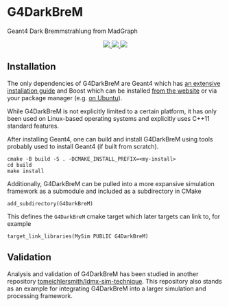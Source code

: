 # G4DarkBreM

Geant4 Dark Bremmstrahlung from MadGraph

<p align="center">
  <a href="https://www.apache.org/licenses/LICENSE-2.0" alt="Apache 2.0 license">
    <img src="https://img.shields.io/badge/license-Apache%202-blue" />
  </a>
  <a href="https://github.com/tomeichlersmith/G4DarkBreM/actions" alt="Actions">
    <img src="https://img.shields.io/github/workflow/status/tomeichlersmith/G4DarkBreM/Test" />
  </a>
  <a href="https://github.com/tomeichlersmith/G4DarkBreM/releases" alt="Releases">
    <img src="https://img.shields.io/github/v/release/tomeichlersmith/G4DarkBreM" />
  </a>
</p>

## Installation
The only dependencies of G4DarkBreM are Geant4 which has [an extensive installation guide](http://cern.ch/geant4-userdoc/UsersGuides/InstallationGuide/html/)
and Boost which can be installed [from the website](https://www.boost.org/doc/libs/1_80_0/more/getting_started/unix-variants.html)
or via your package manager (e.g. [on Ubuntu](https://stackoverflow.com/questions/12578499/how-to-install-boost-on-ubuntu)).

While G4DarkBreM is not explicitly limited to a certain platform, it has only been used on Linux-based operating systems and explicitly uses C++11 standard features.

After installing Geant4, one can build and install G4DarkBreM using tools probably used to install Geant4 (if built from scratch).
```
cmake -B build -S . -DCMAKE_INSTALL_PREFIX=<my-install>
cd build
make install
```

Additionally, G4DarkBreM can be pulled into a more expansive simulation framework as a submodule and included as a subdirectory in CMake 
```
add_subdirectory(G4DarkBreM)
```
This defines the `G4DarkBreM` cmake target which later targets can link to, for example
```
target_link_libraries(MySim PUBLIC G4DarkBreM)
```

## Validation
Analysis and validation of G4DarkBreM has been studied in another repository 
[tomeichlersmith/ldmx-sim-technique](https://github.com/tomeichlersmith/ldmx-sim-technique).
This repository also stands as an example for integrating G4DarkBreM into a larger simulation and processing framework.
